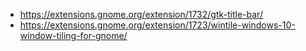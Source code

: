 
* https://extensions.gnome.org/extension/1732/gtk-title-bar/
* https://extensions.gnome.org/extension/1723/wintile-windows-10-window-tiling-for-gnome/
